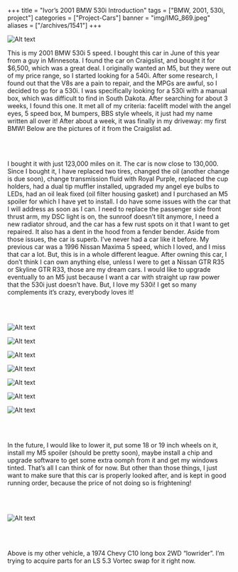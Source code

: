 +++
title = "Ivor’s 2001 BMW 530i Introduction"
tags = ["BMW, 2001, 530i, project"]
categories = ["Project-Cars"]
banner = "img/IMG_869.jpeg"
aliases = ["/archives/1541"]
+++

![Alt text](https://e39source.com/wp-content/uploads/2013/11/3Gd3Fd3M25E95Kd5M5d62579040ac838c104d.jpg)

This is my 2001 BMW 530i 5 speed. I bought this car in June of this year from a guy in Minnesota. I found the car on Craigslist, and bought it for $6,500, which was a great deal. I originally wanted an M5, but they were out of my price range, so I started looking for a 540i. After some research, I found out that the V8s are a pain to repair, and the MPGs are awful, so I decided to go for a 530i. I was specifically looking for a 530i with a manual box, which was difficult to find in South Dakota. After searching for about 3 weeks, I found this one. It met all of my criteria: facelift model with the angel eyes, 5 speed box, M bumpers, BBS style wheels, it just had my name written all over it! After about a week, it was finally in my driveway: my first BMW!  Below are the pictures of it from the Craigslist ad.

&nbsp;<br/><br/>

I bought it with just 123,000 miles on it. The car is now close to 130,000. Since I bought it, I have replaced two tires, changed the oil (another change is due soon), change transmission fluid with Royal Purple, replaced the cup holders, had a dual tip muffler installed, upgraded my angel eye bulbs to LEDs, had an oil leak fixed (oil filter housing gasket) and I purchased an M5 spoiler for which I have yet to install. I do have some issues with the car that I will address as soon as I can. I need to replace the passenger side front thrust arm, my DSC light is on, the sunroof doesn’t tilt anymore, I need a new radiator shroud, and the car has a few rust spots on it that I want to get repaired. It also has a dent in the hood from a fender bender. Aside from those issues, the car is superb. I’ve never had a car like it before. My previous car was a 1996 Nissan Maxima 5 speed, which I loved, and I miss that car a lot. But, this is in a whole different league. After owning this car, I don’t think I can own anything else, unless l were to get a Nissan GTR R35 or Skyline GTR R33, those are my dream cars. I would like to upgrade eventually to an M5 just because I want a car with straight up raw power that the 530i just doesn’t have. But, I love my 530i! I get so many complements it’s crazy, everybody loves it!

&nbsp;<br/><br/>

![Alt text](../img/3E13K63J35N25E95H4d62e201f95fb1461165.jpeg)

![Alt text](../img/3Ea3K93Fc5L15Ea5Ked62b22d3b8253bf1a58.jpeg)

![Alt text](https://e39source.com/wp-content/uploads/2013/11/IMG_3129.jpg)

![Alt text](https://e39source.com/wp-content/uploads/2013/11/IMG_3132.jpg)

![Alt text](../img/IMG_3132.jpeg)

![Alt text](../img/IMG_3153.jpeg)

![Alt text](https://e39source.com/wp-content/uploads/2013/11/IMG_0784.jpg)

&nbsp;<br/><br/>

In the future, I would like to lower it, put some 18 or 19 inch wheels on it, install my M5 spoiler (should be pretty soon), maybe install a  chip and upgrade software to get some extra oomph from it and get my windows tinted. That’s all I can think of for now. But other than those things, I just want to make sure that this car is properly looked after, and is kept in good running order, because the price of not doing so is frightening!

&nbsp;<br/><br/>

![Alt text](https://e39source.com/wp-content/uploads/2020/04/IMG_0578-1536x1148.jpg)

&nbsp;<br/><br/>

Above is my other vehicle, a 1974 Chevy C10 long box 2WD “lowrider”. I’m trying to acquire parts for an LS 5.3 Vortec swap for it right now.

&nbsp;<br/><br/>
